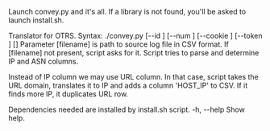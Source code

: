 Launch convey.py and it's all. If a library is not found, you'll be asked to launch install.sh.

Translator for OTRS.
 Syntax:
    ./convey.py [--id <OTRS ticket id>] [--num <OTRS ticket number>] [--cookie <OTRS cookie>] [--token <OTRS token>] [<filename>]
 Parameter [filename] is path to source log file in CSV format.
 If [filename] not present, script asks for it.
 Script tries to parse and determine IP and ASN columns.

 Instead of IP column we may use URL column. In that case, script takes the URL domain, translates it to IP and adds a column 'HOST_IP' to CSV. If it finds more IP, it duplicates URL row.

 Dependencies needed are installed by install.sh script.
 -h, --help Show help.